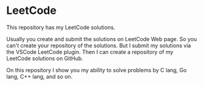 # LeetCode

This repository has my LeetCode solutions.

Usually you create and submit the solutions on LeetCode Web page.
So you can't create your repository of the solutions.
But I submit my solutions via the VSCode LeetCode plugin.
Then I can create a repository of my LeetCode solutions on GitHub.

On this repository I show you my ability to solve problems by C lang, Go lang,
C++ lang, and so on.